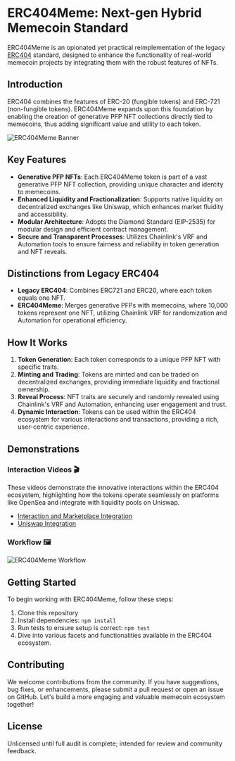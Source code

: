 # ERC404Meme: Next-gen Hybrid Memecoin Standard

ERC404Meme is an opionated yet practical reimplementation of the legacy [ERC404](https://github.com/Pandora-Labs-Org/erc404) standard, designed to enhance the functionality of real-world memecoin projects by integrating them with the robust features of NFTs.

## Introduction

ERC404 combines the features of ERC-20 (fungible tokens) and ERC-721 (non-fungible tokens). ERC404Meme expands upon this foundation by enabling the creation of generative PFP NFT collections directly tied to memecoins, thus adding significant value and utility to each token.

![ERC404Meme Banner](https://github.com/ordex-io/ERC404MEME/assets/85253037/3fe1a8ed-0663-47ec-b2b4-0cc2e15be137)

## Key Features

- **Generative PFP NFTs**: Each ERC404Meme token is part of a vast generative PFP NFT collection, providing unique character and identity to memecoins.
- **Enhanced Liquidity and Fractionalization**: Supports native liquidity on decentralized exchanges like Uniswap, which enhances market fluidity and accessibility.
- **Modular Architecture**: Adopts the Diamond Standard (EIP-2535) for modular design and efficient contract management.
- **Secure and Transparent Processes**: Utilizes Chainlink's VRF and Automation tools to ensure fairness and reliability in token generation and NFT reveals.

## Distinctions from Legacy ERC404

- **Legacy ERC404**: Combines ERC721 and ERC20, where each token equals one NFT.
- **ERC404Meme**: Merges generative PFPs with memecoins, where 10,000 tokens represent one NFT, utilizing Chainlink VRF for randomization and Automation for operational efficiency.


## How It Works

1. **Token Generation**: Each token corresponds to a unique PFP NFT with specific traits.
2. **Minting and Trading**: Tokens are minted and can be traded on decentralized exchanges, providing immediate liquidity and fractional ownership.
3. **Reveal Process**: NFT traits are securely and randomly revealed using Chainlink's VRF and Automation, enhancing user engagement and trust.
4. **Dynamic Interaction**: Tokens can be used within the ERC404 ecosystem for various interactions and transactions, providing a rich, user-centric experience.

## Demonstrations

### Interaction Videos 🎬

These videos demonstrate the innovative interactions within the ERC404 ecosystem, highlighting how the tokens operate seamlessly on platforms like OpenSea and integrate with liquidity pools on Uniswap.

- [Interaction and Marketplace Integration](https://www.loom.com/share/d4734907d6ef468b87333252ff399935)
- [Uniswap Integration](https://www.loom.com/share/99e7f5ddd70a45f18e8baac79f5e9dbb)

### Workflow 🖼️

![ERC404Meme Workflow](https://github.com/ordex-io/404-contract/assets/81595884/134b2084-268e-42f5-822f-8c3dbe829afc)

## Getting Started

To begin working with ERC404Meme, follow these steps:

1. Clone this repository
2. Install dependencies: `npm install`
3. Run tests to ensure setup is correct: `npm test`
4. Dive into various facets and functionalities available in the ERC404 ecosystem.

## Contributing

We welcome contributions from the community. If you have suggestions, bug fixes, or enhancements, please submit a pull request or open an issue on GitHub. Let's build a more engaging and valuable memecoin ecosystem together!

## License

Unlicensed until full audit is complete; intended for review and community feedback.
